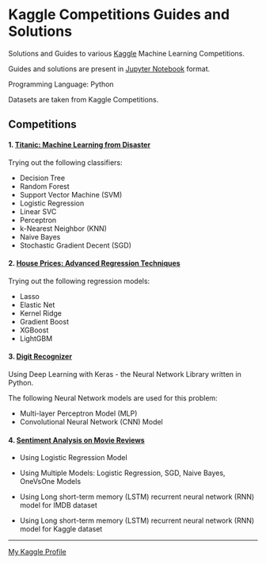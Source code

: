 # Kaggle Competitions Guides and Solutions

Solutions and Guides to various [Kaggle](https://www.kaggle.com/) Machine Learning Competitions. 

Guides and solutions are present in [Jupyter Notebook](http://jupyter.org/) format.

Programming Language: Python

Datasets are taken from Kaggle Competitions.

## Competitions

#### 1. [Titanic: Machine Learning from Disaster](https://www.kaggle.com/c/titanic)

Trying out the following classifiers: 

- Decision Tree
- Random Forest
- Support Vector Machine (SVM)
- Logistic Regression
- Linear SVC
- Perceptron
- k-Nearest Neighbor (KNN)
- Naive Bayes
- Stochastic Gradient Decent (SGD)

#### 2. [House Prices: Advanced Regression Techniques](https://www.kaggle.com/c/house-prices-advanced-regression-techniques)

Trying out the following regression models:

- Lasso
- Elastic Net
- Kernel Ridge
- Gradient Boost
- XGBoost
- LightGBM 

#### 3. [Digit Recognizer](https://www.kaggle.com/c/digit-recognizer)

Using Deep Learning with Keras - the Neural Network Library written in Python. 

The following Neural Network models are used for this problem:

- Multi-layer Perceptron Model (MLP)
- Convolutional Neural Network (CNN) Model

#### 4. [Sentiment Analysis on Movie Reviews](https://www.kaggle.com/c/sentiment-analysis-on-movie-reviews)

- Using Logistic Regression Model
- Using Multiple Models: Logistic Regression, SGD, Naive Bayes, OneVsOne Models

- Using Long short-term memory (LSTM) recurrent neural network (RNN) model for IMDB dataset
- Using Long short-term memory (LSTM) recurrent neural network (RNN) model for Kaggle dataset

---

[My Kaggle Profile](https://www.kaggle.com/chapagain)
